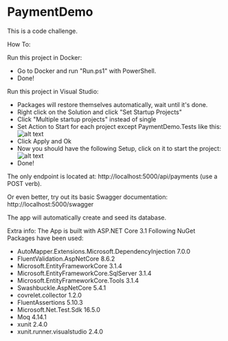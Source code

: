 # PaymentDemo
 This is a code challenge.

How To:

Run this project in Docker:
- Go to Docker and run "Run.ps1" with PowerShell.
- Done!

Run this project in Visual Studio:
- Packages will restore themselves automatically, wait until it's done.
- Right click on the Solution and click "Set Startup Projects"
- Click "Multiple startup projects" instead of single
- Set Action to Start for each project except PaymentDemo.Tests like this: ![alt text](https://media.discordapp.net/attachments/719525028730765371/719641510815072256/unknown.png)
- Click Apply and Ok
- Now you should have the following Setup, click on it to start the project: ![alt text](https://media.discordapp.net/attachments/719525028730765371/719642301042786354/unknown.png)
- Done!

The only endpoint is located at: http://localhost:5000/api/payments (use a POST verb).

Or even better, try out its basic Swagger documentation: http://localhost:5000/swagger

The app will automatically create and seed its database.

Extra info:
The App is built with ASP.NET Core 3.1
Following NuGet Packages have been used:
- AutoMapper.Extensions.Microsoft.DependencyInjection 7.0.0
- FluentValidation.AspNetCore 8.6.2
- Microsoft.EntityFrameworkCore 3.1.4
- Microsoft.EntityFrameworkCore.SqlServer 3.1.4
- Microsoft.EntityFrameworkCore.Tools 3.1.4
- Swashbuckle.AspNetCore 5.4.1
- covrelet.collector 1.2.0
- FluentAssertions 5.10.3
- Microsoft.Net.Test.Sdk 16.5.0
- Moq 4.14.1
- xunit 2.4.0
- xunit.runner.visualstudio 2.4.0

